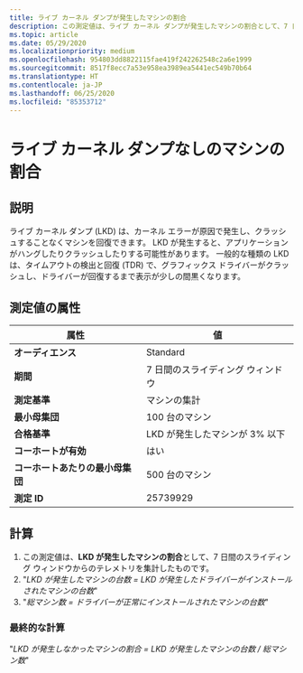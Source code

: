 ```yaml
---
title: ライブ カーネル ダンプが発生したマシンの割合
description: この測定値は、ライブ カーネル ダンプが発生したマシンの割合として、7 日間のスライディング ウィンドウからのテレメトリを集計したものです
ms.topic: article
ms.date: 05/29/2020
ms.localizationpriority: medium
ms.openlocfilehash: 954803dd8822115fae419f242262548c2a6e1999
ms.sourcegitcommit: 8517f8ecc7a53e958ea3989ea5441ec549b70b64
ms.translationtype: HT
ms.contentlocale: ja-JP
ms.lasthandoff: 06/25/2020
ms.locfileid: "85353712"
---
```

# <a name="percent-of-machines-without-a-live-kernel-dump"></a>ライブ カーネル ダンプなしのマシンの割合

## <a name="description"></a>説明

ライブ カーネル ダンプ (LKD) は、カーネル エラーが原因で発生し、クラッシュすることなくマシンを回復できます。 LKD が発生すると、アプリケーションがハングしたりクラッシュしたりする可能性があります。 一般的な種類の LKD は、タイムアウトの検出と回復 (TDR) で、グラフィックス ドライバーがクラッシュし、ドライバーが回復するまで表示が少しの間黒くなります。

## <a name="measure-attributes"></a>測定値の属性

|属性|値|
|----|----|
|**オーディエンス**|Standard|
|**期間**|7 日間のスライディング ウィンドウ|
|**測定基準**|マシンの集計|
|**最小母集団**|100 台のマシン|
|**合格基準**|LKD が発生したマシンが 3% 以下|
|**コーホートが有効**|はい|
|**コーホートあたりの最小母集団**|500 台のマシン|
|**測定 ID**|25739929|

## <a name="calculation"></a>計算

1. この測定値は、**LKD が発生したマシンの割合**として、7 日間のスライディング ウィンドウからのテレメトリを集計したものです。
2. "*LKD が発生したマシンの台数 = LKD が発生したドライバーがインストールされたマシンの台数*"
3. "*総マシン数 = ドライバーが正常にインストールされたマシンの台数*"

### <a name="final-calculation"></a>最終的な計算

"*LKD が発生しなかったマシンの割合 = LKD が発生したマシンの台数 / 総マシン数*"
